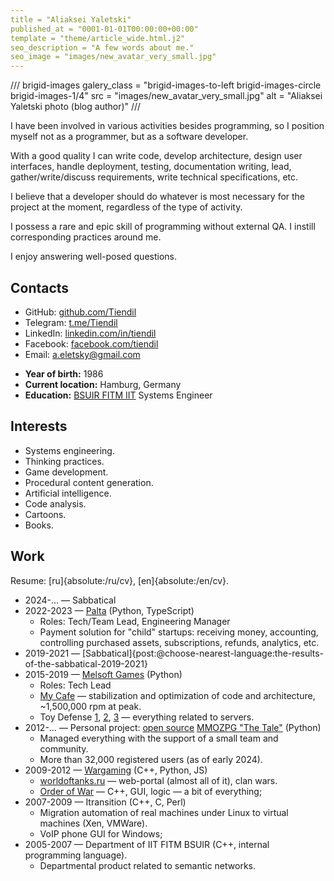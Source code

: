 ```yaml
---
title = "Aliaksei Yaletski"
published_at = "0001-01-01T00:00:00+00:00"
template = "theme/article_wide.html.j2"
seo_description = "A few words about me."
seo_image = "images/new_avatar_very_small.jpg"
---
```


<div class="brigid-article-columns" markdown="1">
<div class="brigid-article-column" markdown="1">

/// brigid-images
galery_class = "brigid-images-to-left brigid-images-circle brigid-images-1/4"
src = "images/new_avatar_very_small.jpg"
alt = "Aliaksei Yaletski photo (blog author)"
///

I have been involved in various activities besides programming, so I position myself not as a programmer, but as a software developer.

With a good quality I can write code, develop architecture, design user interfaces, handle deployment, testing, documentation writing, lead, gather/write/discuss requirements, write technical specifications, etc.

I believe that a developer should do whatever is most necessary for the project at the moment, regardless of the type of activity.

I possess a rare and epic skill of programming without external QA. I instill corresponding practices around me.

I enjoy answering well-posed questions.

## Contacts

- GitHub: [github.com/Tiendil](https://github.com/Tiendil)
- Telegram: [t.me/Tiendil](https://t.me/Tiendil)
- LinkedIn: [linkedin.com/in/tiendil](https://linkedin.com/in/tiendil)
- Facebook: [facebook.com/tiendil](https://www.facebook.com/tiendil)
- Email: a.eletsky@gmail.com

</div>

<div class="brigid-article-column" markdown="1">

- **Year of birth:** 1986
- **Current location:** Hamburg, Germany
- **Education:** [BSUIR FITM IIT](http://www.bsuir.by/online/showpage.jsp?PageID=85166&resID=100229&lang=ru&menuItemID=102732) Systems Engineer

## Interests

- Systems engineering.
- Thinking practices.
- Game development.
- Procedural content generation.
- Artificial intelligence.
- Code analysis.
- Cartoons.
- Books.

## Work

Resume: [ru]{absolute:/ru/cv}, [en]{absolute:/en/cv}.

- 2024-… — Sabbatical
- 2022-2023 — [Palta](https://palta.com/) (Python, TypeScript)
    - Roles: Tech/Team Lead, Engineering Manager
    - Payment solution for "child" startups: receiving money, accounting, controlling purchased assets, subscriptions, refunds, analytics, etc.
- 2019-2021 — [Sabbatical]{post:@choose-nearest-language:the-results-of-the-sabbatical-2019-2021}
- 2015-2019 — [Melsoft Games](http://www.melesta-games.com/) (Python)
    - Roles: Tech Lead
    - [My Cafe](https://play.google.com/store/apps/details?id=com.melesta.coffeeshop) — stabilization and optimization of code and architecture, ~1,500,000 rpm at peak.
    - Toy Defense [1](https://play.google.com/store/apps/details?id=com.melesta.toydefense&hl=en), [2](https://play.google.com/store/apps/details?id=com.melesta.toydefense2), [3](https://play.google.com/store/apps/details?id=com.melesta.toydefense3) — everything related to servers.
- 2012-… — Personal project: [open source](https://github.com/the-tale/the-tale) [MMOZPG "The Tale"](http://the-tale.org/) (Python)
    - Managed everything with the support of a small team and community.
    - More than 32,000 registered users (as of early 2024).
- 2009-2012 — [Wargaming](https://eu.wargaming.net/en) (C++, Python, JS)
    - [worldoftanks.ru](http://worldoftanks.ru/) — web-portal (almost all of it), clan wars.
    - [Order of War](http://ru.wikipedia.org/wiki/Order_of_War) — C++, GUI, logic — a bit of everything;
- 2007-2009 — Itransition (C++, C, Perl)
    - Migration automation of real machines under Linux to virtual machines (Xen, VMWare).
    - VoIP phone GUI for Windows;
- 2005-2007 — Department of IIT FITM BSUIR (C++, internal programming language).
    - Departmental product related to semantic networks.

</div>

</div>
